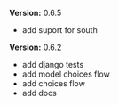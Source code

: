 **Version:** 0.6.5
- add suport for south

**Version:** 0.6.2
- add django tests
- add model choices flow
- add choices flow
- add docs
